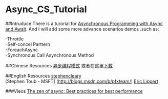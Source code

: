 # Async_CS_Tutorial

##Intruduce
There is a turorial for [Asynchronous Programming with Async and Await](https://msdn.microsoft.com/en-us/library/hh191443.aspx).
And I will add some more advance scenarios demos .such as:

-Throttle  
-Self-concel Parttern  
-ForeachAsync  
-Synchronous Call Asynchronous Method  


##Chinese Resources
[异步编程模式](https://msdn.microsoft.com/zh-cn/library/jj152938(v=vs.110).aspx) 或者在这里[下载](http://wenku.baidu.com/view/a2a624c2c850ad02de80418a)



##English Resources
[stephencleary](http://blog.stephencleary.com/)  
[Stephen Toub - MSFT]  (http://blogs.msdn.com/b/pfxteam/)
[Eric Lippert](http://blogs.msdn.com/b/ericlippert/archive/2011/10/03/async-articles.aspx)

###Vieos
[The zen of async: Best practices for best performance](https://channel9.msdn.com/Events/BUILD/BUILD2011/TOOL-829T)



